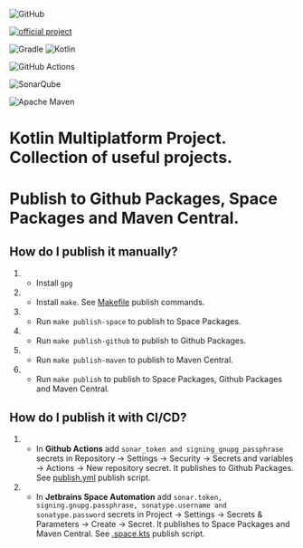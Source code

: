 ![GitHub](https://img.shields.io/badge/github-%23121011.svg?style=for-the-badge&logo=github&logoColor=white)

[![official project](http://jb.gg/badges/official.svg)](https://confluence.jetbrains.com/display/ALL/JetBrains+on+GitHub)

![Gradle](https://img.shields.io/badge/Gradle-02303A.svg?style=for-the-badge&logo=Gradle&logoColor=white)
![Kotlin](https://img.shields.io/badge/kotlin-%237F52FF.svg?style=for-the-badge&logo=kotlin&logoColor=white)

![GitHub Actions](https://img.shields.io/badge/github%20actions-%232671E5.svg?style=for-the-badge&logo=githubactions&logoColor=white)

![SonarQube](https://img.shields.io/badge/SonarQube-black?style=for-the-badge&logo=sonarqube&logoColor=4E9BCD)

![Apache Maven](https://img.shields.io/badge/Apache%20Maven-C71A36?style=for-the-badge&logo=Apache%20Maven&logoColor=white)

# Kotlin Multiplatform Project. Collection of useful projects.

# Publish to Github Packages, Space Packages and Maven Central.

## How do I publish it manually?
1. - Install ```gpg```
2. - Install ```make```.  See [Makefile](Makefile) publish commands.
3. - Run ```make publish-space``` to publish to Space Packages.
4. - Run ```make publish-github``` to publish to Github Packages.
5. - Run ```make publish-maven``` to publish to Maven Central.
6. - Run ```make publish``` to publish to Space Packages, Github Packages and Maven Central.

## How do I publish it with CI/CD?
1. - In <b>Github Actions</b> add ```sonar_token and signing_gnupg_passphrase``` secrets in Repository -> Settings -> Security -> Secrets and variables -> Actions -> New repository secret. It publishes to Github Packages. See [publish.yml](.github/workflows/publish.yml) publish script.
2. - In <b>Jetbrains Space Automation</b> add ```sonar.token, signing.gnupg.passphrase, sonatype.username and sonatype.password``` secrets in Project -> Settings -> Secrets & Parameters -> Create -> Secret. It publishes to Space Packages and Maven Central. See [.space.kts](.space.kts) publish script.
